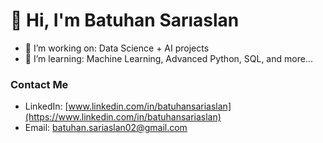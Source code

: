 # 👋 Hi, I'm Batuhan Sarıaslan

- 🔭 I’m working on: Data Science + AI projects
- 🌱 I’m learning: Machine Learning, Advanced Python, SQL, and more...
  
### Contact Me
- LinkedIn: [www.linkedin.com/in/batuhansariaslan](https://www.linkedin.com/in/batuhansariaslan)
- Email: batuhan.sariaslan02@gmail.com
